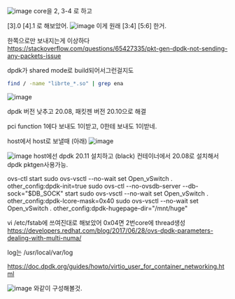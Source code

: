 ![image](https://user-images.githubusercontent.com/47310668/112301714-94615580-8cdd-11eb-87b9-a113468add56.png)
core을 2, 3-4
로 하고 

[3].0 [4].1 로 해보았어.
![image](https://user-images.githubusercontent.com/47310668/112302971-11d99580-8cdf-11eb-94c2-aaa2b85a9b0e.png)
이게 원래 [3:4] [5:6] 한거.


한쪽으로만 보내지는게 이상하다
https://stackoverflow.com/questions/65427335/pkt-gen-dpdk-not-sending-any-packets-issue

dpdk가 shared mode로 build되어서그런걸지도
```bash
find / -name "librte_*.so" | grep ena
```

![image](https://user-images.githubusercontent.com/47310668/112431601-1192d600-8d83-11eb-9791-963fe4ca3c3e.png)

dpdk 버전 낮추고 20.08, 패킷젠 버전 20.10으로 해결


pci function 1에다 보내도 1이받고, 0한테 보내도 1이받네.


host에서 host로 보낼때 (아래)
![image](https://user-images.githubusercontent.com/47310668/112434130-89163480-8d86-11eb-9c15-843c07cdc005.png)


![image](https://user-images.githubusercontent.com/47310668/112717402-ca961380-8f2f-11eb-8849-6582271105af.png)
host에선 dpdk 20.11 설치하고 (black) 컨테이너에서 20.08로 설치해서 dpdk pktgen사용가능.


ovs-ctl start
sudo ovs-vsctl --no-wait set Open_vSwitch . other_config:dpdk-init=true
sudo ovs-ctl --no-ovsdb-server --db-sock="$DB_SOCK" start
sudo ovs-vsctl --no-wait set Open_vSwitch . other_config:dpdk-lcore-mask=0x40
sudo ovs-vsctl --no-wait set Open_vSwitch . other_config:dpdk-hugepage-dir="/mnt/huge"

vi /etc/fstab에 쓰여진대로 해보았어
0x04면 2번core에 thread생성
<https://developers.redhat.com/blog/2017/06/28/ovs-dpdk-parameters-dealing-with-multi-numa/>

log는
/usr/local/var/log

https://doc.dpdk.org/guides/howto/virtio_user_for_container_networking.html

![image](https://user-images.githubusercontent.com/47310668/112739718-89dede80-8fb1-11eb-9955-e329e1f08640.png)
와같이 구성해볼것.
